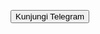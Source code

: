 <html lang="en">
<head>
<meta charset="UTF-8">
<meta name="viewport" content="width=device-width, initial-scale=1.0">
<title>Button Link Telegram</title>
</head>
<body>

<button onclick="window.location.href = 'https://t.me/santridev';">Kunjungi Telegram</button>

</body>
</html>
